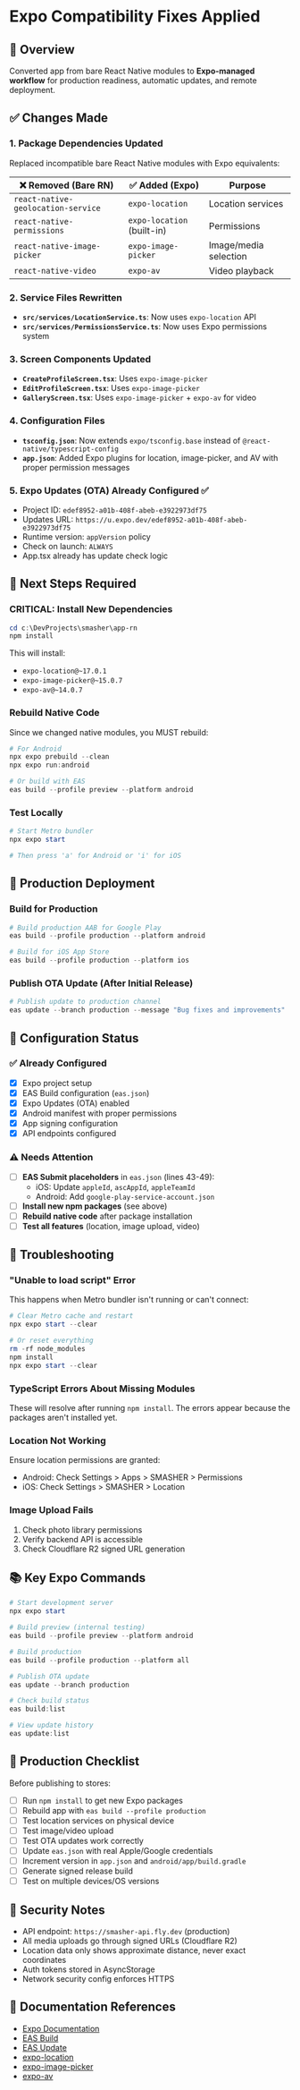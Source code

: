 # Expo Compatibility Fixes Applied

## 🎯 Overview
Converted app from bare React Native modules to **Expo-managed workflow** for production readiness, automatic updates, and remote deployment.

## ✅ Changes Made

### 1. **Package Dependencies Updated**
Replaced incompatible bare React Native modules with Expo equivalents:

| ❌ Removed (Bare RN) | ✅ Added (Expo) | Purpose |
|---------------------|-----------------|---------|
| `react-native-geolocation-service` | `expo-location` | Location services |
| `react-native-permissions` | `expo-location` (built-in) | Permissions |
| `react-native-image-picker` | `expo-image-picker` | Image/media selection |
| `react-native-video` | `expo-av` | Video playback |

### 2. **Service Files Rewritten**
- **`src/services/LocationService.ts`**: Now uses `expo-location` API
- **`src/services/PermissionsService.ts`**: Now uses Expo permissions system

### 3. **Screen Components Updated**
- **`CreateProfileScreen.tsx`**: Uses `expo-image-picker`
- **`EditProfileScreen.tsx`**: Uses `expo-image-picker`
- **`GalleryScreen.tsx`**: Uses `expo-image-picker` + `expo-av` for video

### 4. **Configuration Files**
- **`tsconfig.json`**: Now extends `expo/tsconfig.base` instead of `@react-native/typescript-config`
- **`app.json`**: Added Expo plugins for location, image-picker, and AV with proper permission messages

### 5. **Expo Updates (OTA) Already Configured** ✅
- Project ID: `edef8952-a01b-408f-abeb-e3922973df75`
- Updates URL: `https://u.expo.dev/edef8952-a01b-408f-abeb-e3922973df75`
- Runtime version: `appVersion` policy
- Check on launch: `ALWAYS`
- App.tsx already has update check logic

## 🚀 Next Steps Required

### **CRITICAL: Install New Dependencies**
```powershell
cd c:\DevProjects\smasher\app-rn
npm install
```

This will install:
- `expo-location@~17.0.1`
- `expo-image-picker@~15.0.7`
- `expo-av@~14.0.7`

### **Rebuild Native Code**
Since we changed native modules, you MUST rebuild:

```powershell
# For Android
npx expo prebuild --clean
npx expo run:android

# Or build with EAS
eas build --profile preview --platform android
```

### **Test Locally**
```powershell
# Start Metro bundler
npx expo start

# Then press 'a' for Android or 'i' for iOS
```

## 📱 Production Deployment

### **Build for Production**
```powershell
# Build production AAB for Google Play
eas build --profile production --platform android

# Build for iOS App Store
eas build --profile production --platform ios
```

### **Publish OTA Update (After Initial Release)**
```powershell
# Publish update to production channel
eas update --branch production --message "Bug fixes and improvements"
```

## 🔧 Configuration Status

### ✅ **Already Configured**
- [x] Expo project setup
- [x] EAS Build configuration (`eas.json`)
- [x] Expo Updates (OTA) enabled
- [x] Android manifest with proper permissions
- [x] App signing configuration
- [x] API endpoints configured

### ⚠️ **Needs Attention**
- [ ] **EAS Submit placeholders** in `eas.json` (lines 43-49):
  - iOS: Update `appleId`, `ascAppId`, `appleTeamId`
  - Android: Add `google-play-service-account.json`
- [ ] **Install new npm packages** (see above)
- [ ] **Rebuild native code** after package installation
- [ ] **Test all features** (location, image upload, video)

## 🐛 Troubleshooting

### "Unable to load script" Error
This happens when Metro bundler isn't running or can't connect:

```powershell
# Clear Metro cache and restart
npx expo start --clear

# Or reset everything
rm -rf node_modules
npm install
npx expo start --clear
```

### TypeScript Errors About Missing Modules
These will resolve after running `npm install`. The errors appear because the packages aren't installed yet.

### Location Not Working
Ensure location permissions are granted:
- Android: Check Settings > Apps > SMASHER > Permissions
- iOS: Check Settings > SMASHER > Location

### Image Upload Fails
1. Check photo library permissions
2. Verify backend API is accessible
3. Check Cloudflare R2 signed URL generation

## 📚 Key Expo Commands

```powershell
# Start development server
npx expo start

# Build preview (internal testing)
eas build --profile preview --platform android

# Build production
eas build --profile production --platform all

# Publish OTA update
eas update --branch production

# Check build status
eas build:list

# View update history
eas update:list
```

## 🎯 Production Checklist

Before publishing to stores:

- [ ] Run `npm install` to get new Expo packages
- [ ] Rebuild app with `eas build --profile production`
- [ ] Test location services on physical device
- [ ] Test image/video upload
- [ ] Test OTA updates work correctly
- [ ] Update `eas.json` with real Apple/Google credentials
- [ ] Increment version in `app.json` and `android/app/build.gradle`
- [ ] Generate signed release build
- [ ] Test on multiple devices/OS versions

## 🔐 Security Notes

- API endpoint: `https://smasher-api.fly.dev` (production)
- All media uploads go through signed URLs (Cloudflare R2)
- Location data only shows approximate distance, never exact coordinates
- Auth tokens stored in AsyncStorage
- Network security config enforces HTTPS

## 📖 Documentation References

- [Expo Documentation](https://docs.expo.dev/)
- [EAS Build](https://docs.expo.dev/build/introduction/)
- [EAS Update](https://docs.expo.dev/eas-update/introduction/)
- [expo-location](https://docs.expo.dev/versions/latest/sdk/location/)
- [expo-image-picker](https://docs.expo.dev/versions/latest/sdk/imagepicker/)
- [expo-av](https://docs.expo.dev/versions/latest/sdk/av/)
